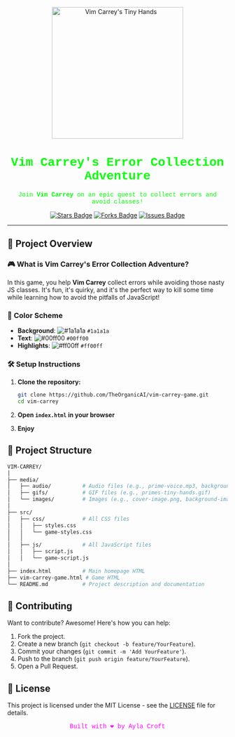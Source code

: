 <!-- README.md -->

<p align="center">
  <img src="media/gifs/primes-tiny-hands.gif" alt="Vim Carrey's Tiny Hands" width="300px">
</p>

<h1 align="center" style="font-family: 'Courier New', monospace; color: #00ff00;">
  Vim Carrey's Error Collection Adventure
</h1>

<p align="center" style="font-family: 'Courier New', monospace; color: #00ff00;">
  Join <strong>Vim Carrey</strong> on an epic quest to collect errors and avoid classes!
</p>

<p align="center">
  <a href="https://github.com/TheOrganicAI/vim-carrey-game"><img src="https://img.shields.io/github/stars/theorganicai/vim-carrey-game?color=ff00ff&style=for-the-badge" alt="Stars Badge"></a>
  <a href="https://github.com/TheOrganicAI/vim-carrey-game"><img src="https://img.shields.io/github/forks/theorganicai/vim-carrey-game?color=00ff00&style=for-the-badge" alt="Forks Badge"></a>
  <a href="https://github.com/TheOrganicAI/vim-carrey-game"><img src="https://img.shields.io/github/issues/theorganicai/vim-carrey-game?color=ff00ff&style=for-the-badge" alt="Issues Badge"></a>
</p>

---

## 🚀 Project Overview

### 🎮 **What is Vim Carrey's Error Collection Adventure?**

In this game, you help **Vim Carrey** collect errors while avoiding those nasty JS classes. It's fun, it's quirky, and it's the perfect way to kill some time while learning how to avoid the pitfalls of JavaScript!

### 🎨 **Color Scheme**

- **Background**: ![#1a1a1a](https://via.placeholder.com/10/1a1a1a?text=+) `#1a1a1a`
- **Text**: ![#00ff00](https://via.placeholder.com/10/00ff00?text=+) `#00ff00`
- **Highlights**: ![#ff00ff](https://via.placeholder.com/10/ff00ff?text=+) `#ff00ff`

### 🛠️ **Setup Instructions**

1. **Clone the repository:**
   ```bash
   git clone https://github.com/TheOrganicAI/vim-carrey-game.git
   cd vim-carrey

2. **Open `index.html` in your browser**

3. **Enjoy**

## 📂 **Project Structure**

```bash
VIM-CARREY/
│
├── media/
│   ├── audio/          # Audio files (e.g., prime-voice.mp3, background-music.mp3)
│   ├── gifs/           # GIF files (e.g., primes-tiny-hands.gif)
│   └── images/         # Images (e.g., cover-image.png, background-image.png)
│
├── src/
│   ├── css/            # All CSS files
│   │   ├── styles.css
│   │   └── game-styles.css
│   │
│   ├── js/             # All JavaScript files
│   │   ├── script.js
│   │   └── game-script.js
│
├── index.html          # Main homepage HTML
├── vim-carrey-game.html # Game HTML
└── README.md           # Project description and documentation
```

## 🤝 **Contributing**

Want to contribute? Awesome! Here's how you can help:

1. Fork the project.
2. Create a new branch (`git checkout -b feature/YourFeature`).
3. Commit your changes (`git commit -m 'Add YourFeature'`).
4. Push to the branch (`git push origin feature/YourFeature`).
5. Open a Pull Request.


## 📜 **License**

This project is licensed under the MIT License - see the [LICENSE](LICENSE) file for details.

<p align="center" style="font-family: 'Courier New', monospace; color: #ff00ff;">
    Built with ❤️ by Ayla Croft
</p>